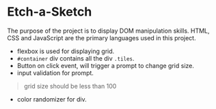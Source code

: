 # Etch-a-Sketch
The purpose of the project is to display DOM manipulation skills. HTML, CSS and JavaScript are the primary languages used in this project.

- flexbox is used for displaying grid.
- `#container` div contains all the div `.tiles`.
- Button on click event, will trigger a prompt to change grid size.
- input validation for prompt. 
> grid size should be less than 100
- color randomizer for div.
